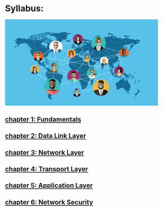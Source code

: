 # Syllabus:

<p align="center">
    <img src="./IMG/_498616_heroimage.jpg">
</p>

## [chapter 1: Fundamentals](./chapter1.md)

## [chapter 2: Data Link Layer](./chapter2.md)
## [chapter 3: Network Layer](./chapter3.md)
## [chapter 4: Transport Layer](./chapter4.md)
## [chapter 5: Application Layer](./chapter5.md)
## [chapter 6: Network Security](./chapter6.md)